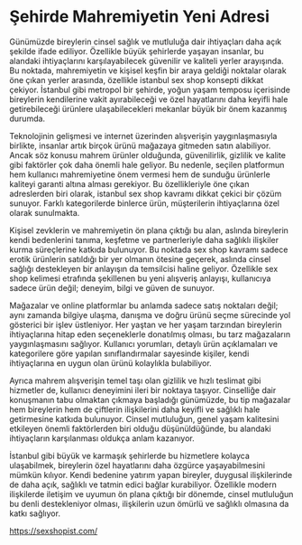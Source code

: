 # Şehirde Mahremiyetin Yeni Adresi

Günümüzde bireylerin cinsel sağlık ve mutluluğa dair ihtiyaçları daha açık şekilde ifade ediliyor. Özellikle büyük şehirlerde yaşayan insanlar, bu alandaki ihtiyaçlarını karşılayabilecek güvenilir ve kaliteli yerler arayışında. Bu noktada, mahremiyetin ve kişisel keşfin bir araya geldiği noktalar olarak öne çıkan yerler arasında, özellikle istanbul sex shop konsepti dikkat çekiyor. İstanbul gibi metropol bir şehirde, yoğun yaşam temposu içerisinde bireylerin kendilerine vakit ayırabileceği ve özel hayatlarını daha keyifli hale getirebileceği ürünlere ulaşabilecekleri mekanlar büyük bir önem kazanmış durumda.

Teknolojinin gelişmesi ve internet üzerinden alışverişin yaygınlaşmasıyla birlikte, insanlar artık birçok ürünü mağazaya gitmeden satın alabiliyor. Ancak söz konusu mahrem ürünler olduğunda, güvenilirlik, gizlilik ve kalite gibi faktörler çok daha önemli hale geliyor. Bu nedenle, seçilen platformun hem kullanıcı mahremiyetine önem vermesi hem de sunduğu ürünlerle kaliteyi garanti altına alması gerekiyor. Bu özellikleriyle öne çıkan adreslerden biri olarak, istanbul sex shop kavramı dikkat çekici bir çözüm sunuyor. Farklı kategorilerde binlerce ürün, müşterilerin ihtiyaçlarına özel olarak sunulmakta.

Kişisel zevklerin ve mahremiyetin ön plana çıktığı bu alan, aslında bireylerin kendi bedenlerini tanıma, keşfetme ve partnerleriyle daha sağlıklı ilişkiler kurma süreçlerine katkıda bulunuyor. Bu noktada sex shop kavramı sadece erotik ürünlerin satıldığı bir yer olmanın ötesine geçerek, aslında cinsel sağlığı destekleyen bir anlayışın da temsilcisi haline geliyor. Özellikle sex shop kelimesi etrafında şekillenen bu yeni alışveriş anlayışı, kullanıcıya sadece ürün değil; deneyim, bilgi ve güven de sunuyor.

Mağazalar ve online platformlar bu anlamda sadece satış noktaları değil; aynı zamanda bilgiye ulaşma, danışma ve doğru ürünü seçme sürecinde yol gösterici bir işlev üstleniyor. Her yaştan ve her yaşam tarzından bireylerin ihtiyaçlarına hitap eden seçeneklerle donatılmış olması, bu tarz mağazaların yaygınlaşmasını sağlıyor. Kullanıcı yorumları, detaylı ürün açıklamaları ve kategorilere göre yapılan sınıflandırmalar sayesinde kişiler, kendi ihtiyaçlarına en uygun olan ürünü kolaylıkla bulabiliyor.

Ayrıca mahrem alışverişin temel taşı olan gizlilik ve hızlı teslimat gibi hizmetler de, kullanıcı deneyimini ileri bir noktaya taşıyor. Cinselliğe dair konuşmanın tabu olmaktan çıkmaya başladığı günümüzde, bu tip mağazalar hem bireylerin hem de çiftlerin ilişkilerini daha keyifli ve sağlıklı hale getirmesine katkıda bulunuyor. Cinsel mutluluğun, genel yaşam kalitesini etkileyen önemli faktörlerden biri olduğu düşünüldüğünde, bu alandaki ihtiyaçların karşılanması oldukça anlam kazanıyor.

İstanbul gibi büyük ve karmaşık şehirlerde bu hizmetlere kolayca ulaşabilmek, bireylerin özel hayatlarını daha özgürce yaşayabilmesini mümkün kılıyor. Kendi bedenine yatırım yapan bireyler, duygusal ilişkilerinde de daha açık, sağlıklı ve tatmin edici bağlar kurabiliyor. Özellikle modern ilişkilerde iletişim ve uyumun ön plana çıktığı bir dönemde, cinsel mutluluğun bu denli destekleniyor olması, ilişkilerin uzun ömürlü ve sağlıklı olmasına da katkı sağlıyor.

https://sexshopist.com/
